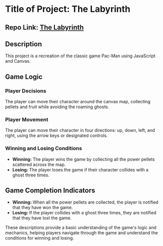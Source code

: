 # Title of Project: The Labyrinth

## Repo Link: [The Labyrinth](https://github.com/tjsiv/tjsiv.github.io/)

## Description

This project is a recreation of the classic game Pac-Man using JavaScript and Canvas.

## Game Logic

### Player Decisions
The player can move their character around the canvas map, collecting pellets and fruit while avoiding the roaming ghosts.

### Player Movement
The player can move their character in four directions: up, down, left, and right, using the arrow keys or designated controls.

### Winning and Losing Conditions
- **Winning:** The player wins the game by collecting all the power pellets scattered across the map.
- **Losing:** The player loses the game if their character collides with a ghost three times.

## Game Completion Indicators
- **Winning:** When all the power pellets are collected, the player is notified that they have won the game.
- **Losing:** If the player collides with a ghost three times, they are notified that they have lost the game.

These descriptions provide a basic understanding of the game's logic and mechanics, helping players navigate through the game and understand the conditions for winning and losing.

